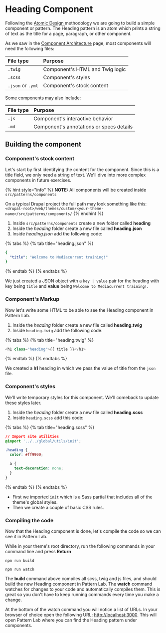 # Heading Component

Following the [Atomic Design ](https://atomicdesign.bradfrost.com/table-of-contents/)methodology we are going to build a simple component or pattern. The Heading pattern is an atom which prints a string of text as the title for a page, paragraph, or other component.

As we saw in the [Component Architecture](https://github.com/mariohernandez/training/tree/fca41f8d153f177c347617210b4e3e2fbc4bcc0b/components/essentials/untitled-3.md) page, most components will need the following files:

| File type | Purpose |
| :--- | :--- |
| `.twig` | Component's HTML and Twig logic |
| `.scss` | Component's styles |
| `.json` or `.yml` | Component's stock content |

Some components may also include:

| File type | Purpose |
| :--- | :--- |
| `.js` | Component's interactive behavior |
| `.md` | Component's annotations or specs details |

## Building the component

### Component's stock content

Let's start by first identifying the content for the component. Since this is a title field, we only need a string of text. We'll dive into more complex components in future exercises.

{% hint style="info" %}
**NOTE:** All components will be created inside `src/patterns/components`

On a typical Drupal project the full path may look something like this: `<drupal-root>/web/themes/custom/<your-theme-name>/src/patterns/components/`
{% endhint %}

1. Inside `src/patterns/components` create a new folder called **heading**
2. Inside the _heading_ folder create a new file called **heading.json**
3. Inside _heading.json_ add the following code:

{% tabs %}
{% tab title="heading.json" %}
```yaml
{
  "title": "Welcome to Mediacurrent training!"
}
```
{% endtab %}
{% endtabs %}

We just created a JSON object with a `key | value` pair for the heading with key being `title` and **value** being `Welcome to Mediacurrent training!`.

### Component's Markup

Now let's write some HTML to be able to see the Heading component in Pattern Lab.

1. Inside the _heading_ folder create a new file called **heading.twig**
2. Inside `heading.twig` add the following code:

{% tabs %}
{% tab title="heading.twig" %}
```php
<h1 class="heading">{{ title }}</h1>
```
{% endtab %}
{% endtabs %}

We created a **h1** heading in which we pass the value of title from the `json` file.

### Component's styles

We'll write temporary styles for this component. We'll comeback to update these styles later.

1. Inside the _heading_ folder create a new file called **heading.scss**
2. Inside `heading.scss` add this code:

{% tabs %}
{% tab title="heading.scss" %}
```css
// Import site utilities
@import '../../global/utils/init';

.heading {
  color: #ff9900;

  a {
    text-decoration: none;
  }
}
```
{% endtab %}
{% endtabs %}

* First we imported `init` which is a Sass partial that includes all of the theme's global styles.
* Then we create a couple of basic CSS rules.

### Compiling the code

Now that the Heading component is done, let's compile the code so we can see it in Pattern Lab.

While in your theme's root directory, run the following commands in your command line and press **Return**

```text
npm run build
```

```text
npm run watch
```

The **build** command above compiles all scss, twig and js files, and should build the new Heading component in Pattern Lab. The **watch** command watches for changes to your code and automatically compiles them. This is great so you don't have to keep running commands every time you make a change.

At the bottom of the watch command you will notice a list of URLs. In your browser of choice open the following URL: [http://localhost:3000](http://localhost:3000). This will open Pattern Lab where you can find the Heading pattern under components.

